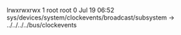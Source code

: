 lrwxrwxrwx 1 root root 0 Jul 19 06:52 sys/devices/system/clockevents/broadcast/subsystem -> ../../../../bus/clockevents
